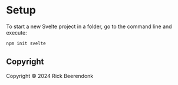 # Setup

To start a new Svelte project in a folder, go to the command line and execute:

```zsh
npm init svelte
```

## Copyright

Copyright © 2024 Rick Beerendonk

